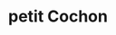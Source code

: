 ---
title: "petit Cochon"
url: /berlin/petit-cochon-manfred-von-richthofen-strasse/
shop: Kleidung
---